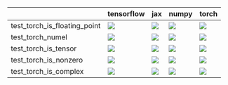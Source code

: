 |                              | tensorflow                                                                                                                                                                             | jax                                                                                                                                                                                    | numpy                                                                                                                                                                                  | torch                                                                                                                                                                                  |
|:-----------------------------|:---------------------------------------------------------------------------------------------------------------------------------------------------------------------------------------|:---------------------------------------------------------------------------------------------------------------------------------------------------------------------------------------|:---------------------------------------------------------------------------------------------------------------------------------------------------------------------------------------|:---------------------------------------------------------------------------------------------------------------------------------------------------------------------------------------|
| test_torch_is_floating_point | <a href="https://github.com/unifyai/ivy/actions/runs/3993969412/jobs/6851165216" rel="noopener noreferrer" target="_blank"><img src=https://img.shields.io/badge/-success-success></a> | <a href="https://github.com/unifyai/ivy/actions/runs/3993969412/jobs/6851165216" rel="noopener noreferrer" target="_blank"><img src=https://img.shields.io/badge/-success-success></a> | <a href="https://github.com/unifyai/ivy/actions/runs/3993969412/jobs/6851165216" rel="noopener noreferrer" target="_blank"><img src=https://img.shields.io/badge/-success-success></a> | <a href="https://github.com/unifyai/ivy/actions/runs/3993969412/jobs/6851165216" rel="noopener noreferrer" target="_blank"><img src=https://img.shields.io/badge/-success-success></a> |
| test_torch_numel             | <a href="https://github.com/unifyai/ivy/actions/runs/3993969412/jobs/6851165216" rel="noopener noreferrer" target="_blank"><img src=https://img.shields.io/badge/-success-success></a> | <a href="https://github.com/unifyai/ivy/actions/runs/3993969412/jobs/6851165216" rel="noopener noreferrer" target="_blank"><img src=https://img.shields.io/badge/-success-success></a> | <a href="https://github.com/unifyai/ivy/actions/runs/3993969412/jobs/6851165216" rel="noopener noreferrer" target="_blank"><img src=https://img.shields.io/badge/-success-success></a> | <a href="https://github.com/unifyai/ivy/actions/runs/3993969412/jobs/6851165216" rel="noopener noreferrer" target="_blank"><img src=https://img.shields.io/badge/-success-success></a> |
| test_torch_is_tensor         | <a href="https://github.com/unifyai/ivy/actions/runs/3993969412/jobs/6851165216" rel="noopener noreferrer" target="_blank"><img src=https://img.shields.io/badge/-success-success></a> | <a href="https://github.com/unifyai/ivy/actions/runs/3993969412/jobs/6851165216" rel="noopener noreferrer" target="_blank"><img src=https://img.shields.io/badge/-success-success></a> | <a href="https://github.com/unifyai/ivy/actions/runs/3993969412/jobs/6851165216" rel="noopener noreferrer" target="_blank"><img src=https://img.shields.io/badge/-success-success></a> | <a href="https://github.com/unifyai/ivy/actions/runs/3993969412/jobs/6851165216" rel="noopener noreferrer" target="_blank"><img src=https://img.shields.io/badge/-success-success></a> |
| test_torch_is_nonzero        | <a href="https://github.com/unifyai/ivy/actions/runs/3993969412/jobs/6851165216" rel="noopener noreferrer" target="_blank"><img src=https://img.shields.io/badge/-success-success></a> | <a href="https://github.com/unifyai/ivy/actions/runs/4009141184/jobs/6884167203" rel="noopener noreferrer" target="_blank"><img src=https://img.shields.io/badge/-success-success></a> | <a href="https://github.com/unifyai/ivy/actions/runs/3993969412/jobs/6851165216" rel="noopener noreferrer" target="_blank"><img src=https://img.shields.io/badge/-success-success></a> | <a href="https://github.com/unifyai/ivy/actions/runs/4009141184/jobs/6884169613" rel="noopener noreferrer" target="_blank"><img src=https://img.shields.io/badge/-success-success></a> |
| test_torch_is_complex        | <a href="https://github.com/unifyai/ivy/actions/runs/4009141184/jobs/6884153533" rel="noopener noreferrer" target="_blank"><img src=https://img.shields.io/badge/-success-success></a> | <a href="https://github.com/unifyai/ivy/actions/runs/4009141184/jobs/6884153533" rel="noopener noreferrer" target="_blank"><img src=https://img.shields.io/badge/-success-success></a> | <a href="https://github.com/unifyai/ivy/actions/runs/4009141184/jobs/6884153533" rel="noopener noreferrer" target="_blank"><img src=https://img.shields.io/badge/-success-success></a> | <a href="https://github.com/unifyai/ivy/actions/runs/4009141184/jobs/6884153533" rel="noopener noreferrer" target="_blank"><img src=https://img.shields.io/badge/-success-success></a> |
